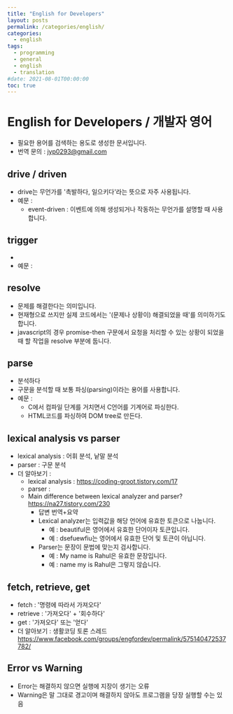 ```yaml
---
title: "English for Developers"
layout: posts
permalink: /categories/english/
categories:
  - english
tags:
  - programming
  - general
  - english
  - translation
#date: 2021-08-01T00:00:00
toc: true
---
```


# English for Developers / 개발자 영어
* 필요한 용어를 검색하는 용도로 생성한 문서입니다.
* 번역 문의 : jyp0293@gmail.com 




## drive / driven

* drive는 무언가를 '촉발하다, 일으키다'라는 뜻으로 자주 사용됩니다. 
* 예문 :
    * event-driven : 이벤트에 의해 생성되거나 작동하는 무언가를 설명할 때 사용합니다.

## trigger
* 
* 예문 : 



## resolve 
* 문제를 해결한다는 의미입니다. 
* 현재형으로 쓰지만 실제 코드에서는 '(문제나 상황이) 해결되었을 때'를 의미하기도 합니다.
* javascript의 경우 promise-then 구문에서 요청을 처리할 수 있는 상황이 되었을 때 할 작업을 resolve 부분에 둡니다.

## parse
* 분석하다
* 구문을 분석할 때 보통 파싱(parsing)이라는 용어를 사용합니다. 
* 예문 : 
    - C에서 컴파일 단계를 거치면서 C언어를 기계어로 파싱한다. 
    - HTML코드를 파싱하여 DOM tree로 만든다.


## lexical analysis vs parser
* lexical analysis : 어휘 분석, 낱말 분석
* parser : 구문 분석
* 더 알아보기 : 
    - lexical analysis : https://coding-groot.tistory.com/17
    - parser : 
    - Main difference between lexical analyzer and parser?
    https://na27.tistory.com/230
        - 답변 번역+요약
        - Lexical analyzer는 입력값을 해당 언어에 유효한 토큰으로 나눕니다.
            - 예 : beautiful은 영어에서 유효한 단어이자 토큰입니다.
            - 예 : dsefuewfiu는 영어에서 유효한 단어 및 토큰이 아닙니다.
        - Parser는 문장이 문법에 맞는지 검사합니다.
            - 예 : My name is Rahul은 유효한 문장입니다.
            - 예 : name my is Rahul은 그렇지 않습니다.


## fetch, retrieve, get
* fetch : '명령에 따라서 가져오다'
* retrieve : '가져오다' + '회수하다'
* get : '가져오다' 또는 '얻다'
* 더 알아보기 : 생활코딩 토론 스레드
    https://www.facebook.com/groups/engfordev/permalink/575140472537782/


## Error vs Warning
* Error는 해결하지 않으면 실행에 지장이 생기는 오류
* Warning은 말 그대로 경고이며 해결하지 않아도 프로그램을 당장 실행할 수는 있음